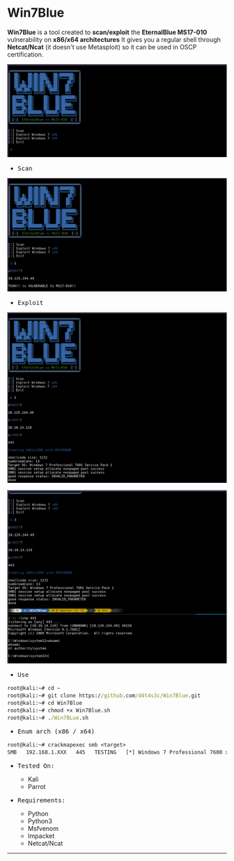 # Win7Blue

**Win7Blue** is a tool created to **scan/exploit** the **EternalBlue MS17-010** vulnerability on **x86/x64 architectures**  It gives you a regular shell through **Netcat/Ncat** (it doesn't use Metasploit) so it can be used in OSCP certification.

![](/screenshots/001.png)

- <kbd>Scan</kbd>

![](/screenshots/002.png)

- <kbd>Exploit</kbd>

![](/screenshots/003.png)

![](/screenshots/004.png)

- <kbd>Use</kbd>

```cmd
root@kali:~# cd ~
root@kali:~# git clone https://github.com/d4t4s3c/Win7Blue.git
root@kali:~# cd Win7Blue
root@kali:~# chmod +x Win7Blue.sh
root@kali:~# ./Win7BLue.sh
```

- <kbd>Enum arch (x86 / x64)</kbd>

```cmd
root@kali:~# crackmapexec smb <target>
SMB   192.168.1.XXX   445   TESTING   [*] Windows 7 Professional 7600 x64 (name:TESTING) (domain:TESTING) (signing:False) (SMBv1:True)
```

- <kbd>Tested On:</kbd>

  * Kali
  * Parrot
  
- <kbd>Requirements:</kbd>

   * Python
   * Python3
   * Msfvenom
   * Impacket
   * Netcat/Ncat

---
